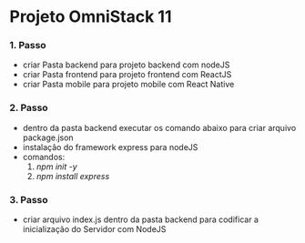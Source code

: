 # Projeto OmniStack 11

### 1. Passo

- criar Pasta backend para projeto backend com nodeJS
- criar Pasta frontend para projeto frontend com ReactJS
- criar Pasta mobile para projeto mobile com React Native

### 2. Passo

- dentro da pasta backend executar os comando abaixo para criar arquivo package.json
- instalação do framework express para nodeJS
- comandos:
  1. _npm init -y_
  2. _npm install express_

### 3. Passo

- criar arquivo index.js dentro da pasta backend para codificar a inicialização do Servidor com NodeJS
